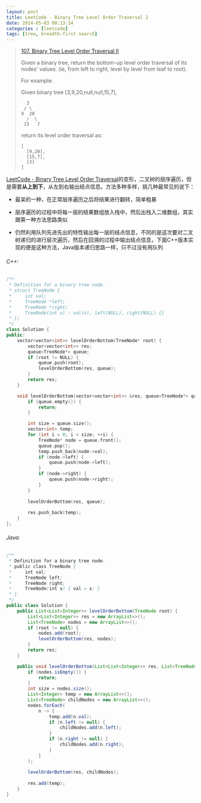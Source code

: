 ```yaml
---
layout: post
title: LeetCode - Binary Tree Level Order Traversal 2
date: 2014-05-03 00:13:14
categories : [leetcode]
tags: [tree, breadth-first search]
---
```


> [107. Binary Tree Level Order Traversal II](https://leetcode.com/problems/binary-tree-level-order-traversal-ii/)
>
> Given a binary tree, return the bottom-up level order traversal of its nodes' values. (ie, from left to right, level by level from leaf to root).
>
> For example:
>
> Given binary tree [3,9,20,null,null,15,7],
> 
>       3
>      / \
>     9  20
>       /  \
>      15   7
>
> return its level order traversal as:
> 
>     [
>       [9,20],
>       [15,7],
>       [3]
>     ]

[LeetCode - Binary Tree Level Order Traversal](http://chaihua.me/leetcode/2017/05/02/LeetCode-Binary-Tre-Level-Order-Traversal/)的变形，二叉树的层序遍历，但是需要**从上到下**，从左到右输出结点信息。方法多种多样，挑几种最常见的说下：

- 最呆的一种，在正常层序遍历之后将结果进行翻转，简单粗暴

- 层序遍历的过程中将每一层的结果数组放入栈中，然后出栈入二维数组，其实跟第一种方法思路类似

- 仍然利用队列先进先出的特性输出每一层的结点信息，不同的是这次要对二叉树递归的进行层次遍历，然后在回溯的过程中输出结点信息，下面C++版本实现的便是这种方法，Java版本递归思路一样，只不过没有用队列
<!--more-->

###### C++:
``` c++
/**
 * Definition for a binary tree node.
 * struct TreeNode {
 *     int val;
 *     TreeNode *left;
 *     TreeNode *right;
 *     TreeNode(int x) : val(x), left(NULL), right(NULL) {}
 * };
 */
class Solution {
public:
    vector<vector<int>> levelOrderBottom(TreeNode* root) {
        vector<vector<int>> res;
        queue<TreeNode*> queue;
        if (root != NULL) {
            queue.push(root);
            levelOrderBottom(res, queue);
        }
        return res;
    }

    void levelOrderBottom(vector<vector<int>> &res, queue<TreeNode*> queue) {
        if (queue.empty()) {
            return;
        }

        int size = queue.size();
        vector<int> temp;
        for (int i = 0; i < size; ++i) {
            TreeNode* node = queue.front();
            queue.pop();
            temp.push_back(node->val);
            if (node->left) {
                queue.push(node->left);
            }
            if (node->right) {
                queue.push(node->right);
            }
        }
        
        levelOrderBottom(res, queue);
        
        res.push_back(temp);
    }
};
```

###### Java:
``` java
/**
 * Definition for a binary tree node.
 * public class TreeNode {
 *     int val;
 *     TreeNode left;
 *     TreeNode right;
 *     TreeNode(int x) { val = x; }
 * }
 */
public class Solution {
    public List<List<Integer>> levelOrderBottom(TreeNode root) {
        List<List<Integer>> res = new ArrayList<>();
        List<TreeNode> nodes = new ArrayList<>();
        if (root != null) {
            nodes.add(root);
            levelOrderBottom(res, nodes);
        }
        return res;
    }

    public void levelOrderBottom(List<List<Integer>> res, List<TreeNode> nodes) {
        if (nodes.isEmpty()) {
            return;
        }
        int size = nodes.size();
        List<Integer> temp = new ArrayList<>();
        List<TreeNode> childNodes = new ArrayList<>();
        nodes.forEach(
            n -> {
                temp.add(n.val);
                if (n.left != null) {
                    childNodes.add(n.left);
                }
                if (n.right != null) {
                    childNodes.add(n.right);
                }
            }
        );
        
        levelOrderBottom(res, childNodes);
        
        res.add(temp);
    }
}
```
